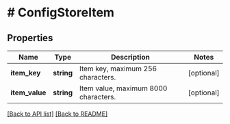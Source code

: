 # # ConfigStoreItem

## Properties

Name | Type | Description | Notes
------------ | ------------- | ------------- | -------------
**item_key** | **string** | Item key, maximum 256 characters. | [optional] 
**item_value** | **string** | Item value, maximum 8000 characters. | [optional] 


[[Back to API list]](../../README.md#endpoints) [[Back to README]](../../README.md)
